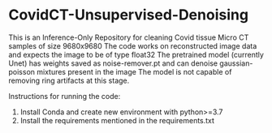 # CovidCT-Unsupervised-Denoising


This is an Inference-Only  Repository for cleaning Covid tissue Micro CT samples of size 9680x9680
The code works on reconstructed image data and expects the image to be of type float32
The pretrained model (currently Unet) has weights saved as noise-remover.pt and can denoise gaussian-poisson mixtures present in the image
The model is not capable of removing ring artifacts at this stage.


Instructions for running the code:

1. Install Conda and create new environment with python>=3.7 
2. Install the requirements mentioned in the requirements.txt
